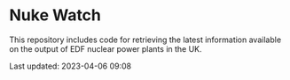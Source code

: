 # Nuke Watch

This repository includes code for retrieving the latest information available on the output of EDF nuclear power plants in the UK.

Last updated: 2023-04-06 09:08